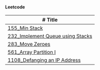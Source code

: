 
#### Leetcode

| #	Title         | 
| ----------------- |
| [155_Min Stack](https://github.com/tzuying0312/DSA/blob/master/training/Leetcode/155_Min%20Stack%20_06170141.py)| 
| [232_Implement Queue using Stacks](https://github.com/tzuying0312/DSA/blob/master/training/Leetcode/232_Implement%20Queue%20using%20Stacks_06170141.py)| 
| [283_Move Zeroes](https://github.com/tzuying0312/DSA/blob/master/training/Leetcode/283_Move%20Zeroes_06170141.py)| 
| [561_Array Partition I](https://github.com/tzuying0312/DSA/blob/master/training/Leetcode/561_Array%20Partition%20I_06170141.py)| 
| [1108_Defanging an IP Address](https://github.com/tzuying0312/DSA/blob/master/training/Leetcode/1108_Defanging%20an%20IP%20Address_06170141.py)| 
